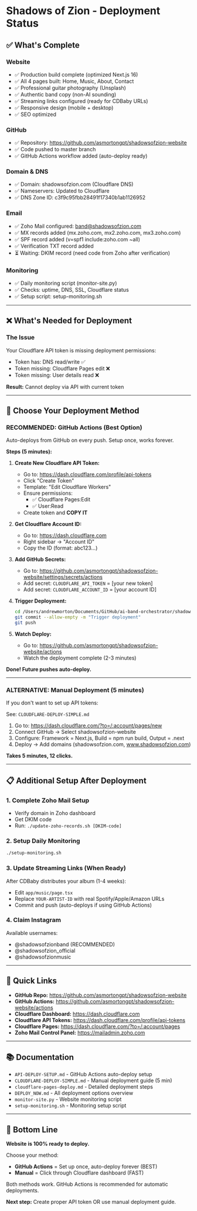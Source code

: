 # Shadows of Zion - Deployment Status

## ✅ What's Complete

### Website
- ✅ Production build complete (optimized Next.js 16)
- ✅ All 4 pages built: Home, Music, About, Contact
- ✅ Professional guitar photography (Unsplash)
- ✅ Authentic band copy (non-AI sounding)
- ✅ Streaming links configured (ready for CDBaby URLs)
- ✅ Responsive design (mobile + desktop)
- ✅ SEO optimized

### GitHub
- ✅ Repository: https://github.com/asmortongpt/shadowsofzion-website
- ✅ Code pushed to master branch
- ✅ GitHub Actions workflow added (auto-deploy ready)

### Domain & DNS
- ✅ Domain: shadowsofzion.com (Cloudflare DNS)
- ✅ Nameservers: Updated to Cloudflare
- ✅ DNS Zone ID: c3f9c95fbb28491f17340b1ab1126952

### Email
- ✅ Zoho Mail configured: band@shadowsofzion.com
- ✅ MX records added (mx.zoho.com, mx2.zoho.com, mx3.zoho.com)
- ✅ SPF record added (v=spf1 include:zoho.com ~all)
- ✅ Verification TXT record added
- ⏳ Waiting: DKIM record (need code from Zoho after verification)

### Monitoring
- ✅ Daily monitoring script (monitor-site.py)
- ✅ Checks: uptime, DNS, SSL, Cloudflare status
- ✅ Setup script: setup-monitoring.sh

---

## ❌ What's Needed for Deployment

### The Issue
Your Cloudflare API token is missing deployment permissions:
- Token has: DNS read/write ✅
- Token missing: Cloudflare Pages edit ❌
- Token missing: User details read ❌

**Result:** Cannot deploy via API with current token

---

## 🚀 Choose Your Deployment Method

### **RECOMMENDED: GitHub Actions (Best Option)**

Auto-deploys from GitHub on every push. Setup once, works forever.

**Steps (5 minutes):**

1. **Create New Cloudflare API Token:**
   - Go to: https://dash.cloudflare.com/profile/api-tokens
   - Click "Create Token"
   - Template: "Edit Cloudflare Workers"
   - Ensure permissions:
     - ✅ Cloudflare Pages:Edit
     - ✅ User:Read
   - Create token and **COPY IT**

2. **Get Cloudflare Account ID:**
   - Go to: https://dash.cloudflare.com
   - Right sidebar → "Account ID"
   - Copy the ID (format: abc123...)

3. **Add GitHub Secrets:**
   - Go to: https://github.com/asmortongpt/shadowsofzion-website/settings/secrets/actions
   - Add secret: `CLOUDFLARE_API_TOKEN` = [your new token]
   - Add secret: `CLOUDFLARE_ACCOUNT_ID` = [your account ID]

4. **Trigger Deployment:**
   ```bash
   cd /Users/andrewmorton/Documents/GitHub/ai-band-orchestrator/shadowsofzion-website
   git commit --allow-empty -m "Trigger deployment"
   git push
   ```

5. **Watch Deploy:**
   - Go to: https://github.com/asmortongpt/shadowsofzion-website/actions
   - Watch the deployment complete (2-3 minutes)

**Done! Future pushes auto-deploy.**

---

### **ALTERNATIVE: Manual Deployment (5 minutes)**

If you don't want to set up API tokens:

See: `CLOUDFLARE-DEPLOY-SIMPLE.md`

1. Go to: https://dash.cloudflare.com/?to=/:account/pages/new
2. Connect GitHub → Select shadowsofzion-website
3. Configure: Framework = Next.js, Build = npm run build, Output = .next
4. Deploy → Add domains (shadowsofzion.com, www.shadowsofzion.com)

**Takes 5 minutes, 12 clicks.**

---

## 📋 Additional Setup After Deployment

### 1. Complete Zoho Mail Setup
- Verify domain in Zoho dashboard
- Get DKIM code
- Run: `./update-zoho-records.sh [DKIM-code]`

### 2. Setup Daily Monitoring
```bash
./setup-monitoring.sh
```

### 3. Update Streaming Links (When Ready)
After CDBaby distributes your album (1-4 weeks):
- Edit `app/music/page.tsx`
- Replace `YOUR-ARTIST-ID` with real Spotify/Apple/Amazon URLs
- Commit and push (auto-deploys if using GitHub Actions)

### 4. Claim Instagram
Available usernames:
- @shadowsofzionband (RECOMMENDED)
- @shadowsofzion_official
- @shadowsofzionmusic

---

## 🎯 Quick Links

- **GitHub Repo:** https://github.com/asmortongpt/shadowsofzion-website
- **GitHub Actions:** https://github.com/asmortongpt/shadowsofzion-website/actions
- **Cloudflare Dashboard:** https://dash.cloudflare.com
- **Cloudflare API Tokens:** https://dash.cloudflare.com/profile/api-tokens
- **Cloudflare Pages:** https://dash.cloudflare.com/?to=/:account/pages
- **Zoho Mail Control Panel:** https://mailadmin.zoho.com

---

## 📚 Documentation

- `API-DEPLOY-SETUP.md` - GitHub Actions auto-deploy setup
- `CLOUDFLARE-DEPLOY-SIMPLE.md` - Manual deployment guide (5 min)
- `cloudflare-pages-deploy.md` - Detailed deployment steps
- `DEPLOY_NOW.md` - All deployment options overview
- `monitor-site.py` - Website monitoring script
- `setup-monitoring.sh` - Monitoring setup script

---

## 🤘 Bottom Line

**Website is 100% ready to deploy.**

Choose your method:
- **GitHub Actions** = Set up once, auto-deploy forever (BEST)
- **Manual** = Click through Cloudflare dashboard (FAST)

Both methods work. GitHub Actions is recommended for automatic deployments.

**Next step:** Create proper API token OR use manual deployment guide.
